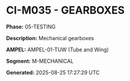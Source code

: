 # CI-M035 - GEARBOXES

**Phase:** 05-TESTING

**Description:** Mechanical gearboxes

**AMPEL:** AMPEL-01-TUW (Tube and Wing)

**Segment:** M-MECHANICAL

**Generated:** 2025-08-25 17:27:29 UTC
